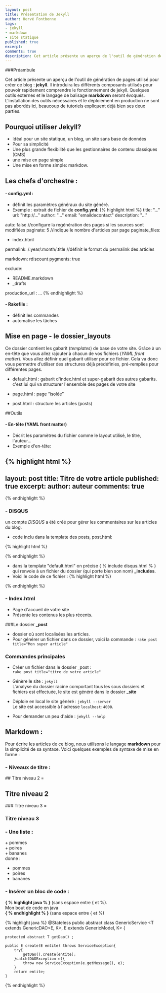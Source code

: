 ```yaml
---
layout: post
title: Présentation de Jekyll
author: Hervé Fontbonne
tags:
- jekyll
- markdown
- site statique
published: true
excerpt: 
comments: true
description: Cet article présente un aperçu de l'outil de génération de pages utilisé pour créer ce blog, jekyll. Il introduira les différents composants utilisés pour pouvoir rapidement comprendre le fonctionnement de jekyll. Quelques outils externes et le langage de balisage markdown seront évoqués.
---
```


###Préambule

Cet article présente un aperçu de l'outil de génération de pages utilisé pour créer ce blog : **jekyll**.
Il introduira les différents composants utilisés pour pouvoir rapidement comprendre le fonctionnement de jekyll.
Quelques outils externes et le langage de balisage **markdown** seront évoqués.
L'installation des outils nécessaires et le déploiement en production ne sont pas abordés ici, beaucoup de tutoriels expliquent déjà bien ses deux parties.

## Pourquoi utiliser Jekyll?


+ Idéal pour un site statique, un blog, un site sans base de données
+ Pour sa simplicité
+ Une plus grande flexibilité que les gestionnaires de contenu classiques (CMS)
+ une mise en page simple
+ Une mise en forme simple: markdow.

## Les chefs d'orchestre :

#### - config.yml :

+ définit les paramètres généraux du site généré.
+ Exemple : extrait de fichier de **config.yml**:
{% highlight html %}
title: "..."
url: "http://..."
author: "..."
email: "emaildecontact"
description: "..."

auto: false 
//configure la regénération des pages si les sources sont modifiées
paginate: 5 
//indique le nombre d'articles par page
paginate_files:
 - index.html

permalink: /:year/:month/:title 
//définit le format du permalink des articles

markdown: rdiscount
pygments: true

exclude:
  - README.markdown
  - _drafts

production_url : ...
{% endhighlight %}

#### - Rakefile :

+ définit les commandes
+ automatise les tâches

## Mise en page - le dossier_layouts

Ce dossier contient les gabarit (*templates*) de base de votre site. Grâce à un en-tête que vous allez rajouter à chacun de vos fichiers (*YAML front matter*). Vous allez définir quel gabarit utiliser pour ce fichier. Cela va donc vous permettre d’utiliser des structures déjà prédéfinies, pré-remplies pour différentes pages. 

+ default.html : gabarit d'index.html et super-gabarit des autres gabarits.  
c'est lui qui va structurer l'ensemble des pages de votre site

+ page.html : page “isolée”
+ post.html : structure les articles (posts)

##Outils

#### - En-tête (YAML front matter)
+ Décrit les paramètres du fichier comme le layout utilisé, le titre, l'auteur...
+ Exemple d'en-tête:

{% highlight html %}
---
layout: post
title: Titre de votre article
published: true
excerpt: 
author: auteur
comments: true
---
{% endhighlight %}

### - DISQUS

un compte *DISQUS* a été créé pour gérer les commentaires sur les articles du blog.

+ code inclu dans la template des posts, post.html:

{% highlight html %}
<div id="disqus_thread"></div>
<script type="text/javascript">
    /* * * CONFIGURATION VARIABLES: EDIT BEFORE PASTING INTO YOUR WEBPAGE * * */
    var disqus_shortname = 'lepetitnomdevotreblog'; // required: replace example with your forum shortname

    // The following are highly recommended additional parameters. Remove the slashes in front to use.
    // var disqus_identifier = 'unique_dynamic_id_1234';
    var disqus_url = '{{ site.url }}{{ page.url }}';

    /* * * DON'T EDIT BELOW THIS LINE * * */
    (function() {
        var dsq = document.createElement('script'); dsq.type = 'text/javascript'; dsq.async = true;
        dsq.src = 'http://' + disqus_shortname + '.disqus.com/embed.js';
        (document.getElementsByTagName('head')[0] || document.getElementsByTagName('body')[0]).appendChild(dsq);
    })();
</script>
{% endhighlight %}

+ dans la template "default.html" on précise \{ % include disqus.html % \}
qui renvoie à un fichier du dossier (qui porte bien son nom) **_includes**.
+ Voici le code de ce fichier :
{% highlight html %}
<script type="text/javascript">
  //<![CDATA[
  (function() {
    var links = document.getElementsByTagName('a');
    var query = '?';
    for(var i = 0; i < links.length; i++) {
      if(links[i].href.indexOf('#disqus_thread') >= 0) {
        query += 'url' + i + '=' + encodeURIComponent(links[i].href) + '&';
      }
    }
    document.write('<script charset="utf-8" type="text/javascript" src="http://disqus.com/forums/tjstein/get_num_replies.js' + query + '"></' + 'script>');
  })();
  //]]>
</script>
{% endhighlight %}

### - Index.html
+ Page d'accueil de votre site
+ Présente les contenus les plus récents.

###Le dossier **_post**

+ dossier où sont localisées les articles.
+ Pour générer un fichier dans ce dossier, voici la commande :
`rake post title="Mon super article"`


### Commandes principales
+ Créer un fichier dans le dossier _post :  
	`rake post title="titre de votre article"`

+ Génère le site : `jekyll`  
L'analyse du dossier racine comportant tous les sous dossiers et fichiers est effectuée, le site est généré dans le dossier **_site**


+ Déploie en local le site généré : `jekyll --server`  
Le site est accessible à l'adresse `localhost:4000`.

+ Pour demander un peu d'aide : `jekyll --help`

## Markdown :
Pour écrire les articles de ce blog, nous utilisons le langage **markdown** pour la simplicité de sa syntaxe.
Voici quelques exemples de syntaxe de mise en forme : 

### - Niveaux de titre :
\## Titre niveau 2 =
## Titre niveau 2
\### Titre niveau 3 =
### Titre niveau 3


### - Une liste :
\+ pommes  
\+ poires  
\+ bananes  
donne :  

+ pommes
+ poires
+ bananes


### - Insérer un bloc de code :

**{ % highlight java % }** (sans espace entre { et %).  
Mon bout de code en java   
**{ % endhighlight % }** (sans espace entre { et %)

{% highlight java %}
@Stateless
public abstract class GenericService <T extends GenericDAO<E, K>, E extends GenericModel<K>, K> {
	
	protected abstract T getDao() ;
	
	public E create(E entite) throws ServiceException{
		try{
			getDao().create(entite);
		}catch(DAOException e){
			throw new ServiceException(e.getMessage(), e);
		}
		return entite;
	}
{% endhighlight %}


